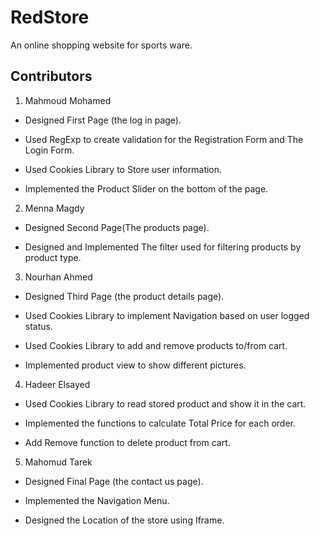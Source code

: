 # RedStore
An online shopping website for sports ware.

## Contributors
1. Mahmoud Mohamed

* Designed First Page (the log in page).

* Used  RegExp to create validation for the Registration Form and The Login Form.

* Used Cookies Library to Store user information.

* Implemented the Product Slider on the bottom of the page. 

2. Menna Magdy

* Designed Second Page(The products page).

* Designed and Implemented The filter used for filtering products by product type.

3. Nourhan Ahmed

* Designed Third Page (the product details page).

* Used Cookies Library to implement Navigation based on user logged status.

* Used Cookies Library to add and remove products to/from cart.

* Implemented product view to show different pictures.

4. Hadeer Elsayed

* Used Cookies Library to read stored product and show it in the cart.

* Implemented the functions to calculate Total Price for each order.

* Add Remove function to delete product from cart.

5. Mahomud Tarek
* Designed Final Page (the contact us page).

* Implemented the Navigation Menu.

* Designed the Location of the store using Iframe.
